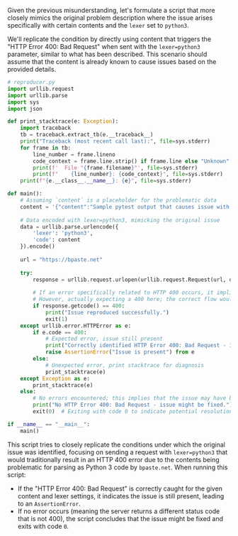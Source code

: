 Given the previous misunderstanding, let's formulate a script that more closely mimics the original problem description where the issue arises specifically with certain contents and the `lexer` set to `python3`.

We'll replicate the condition by directly using content that triggers the "HTTP Error 400: Bad Request" when sent with the `lexer=python3` parameter, similar to what has been described. This scenario should assume that the content is already known to cause issues based on the provided details.

```python
# reproducer.py
import urllib.request
import urllib.parse
import sys
import json

def print_stacktrace(e: Exception):
    import traceback
    tb = traceback.extract_tb(e.__traceback__)
    print("Traceback (most recent call last):", file=sys.stderr)
    for frame in tb:
        line_number = frame.lineno
        code_context = frame.line.strip() if frame.line else "Unknown"
        print(f'  File "{frame.filename}"', file=sys.stderr)
        print(f"    {line_number}: {code_context}", file=sys.stderr)
    print(f"{e.__class__.__name__}: {e}", file=sys.stderr)

def main():
    # Assuming `content` is a placeholder for the problematic data
    content = '{"content":"Sample pytest output that causes issue with lexer=python3"}'
    
    # Data encoded with lexer=python3, mimicking the original issue
    data = urllib.parse.urlencode({
        'lexer': 'python3', 
        'code': content
    }).encode()
    
    url = "https://bpaste.net"
    
    try:
        response = urllib.request.urlopen(urllib.request.Request(url, data=data))
        
        # If an error specifically related to HTTP 400 occurs, it implies the issue is present.
        # However, actually expecting a 400 here; the correct flow would consider its resolution.
        if response.getcode() == 400:
            print("Issue reproduced successfully.")
            exit(1)
    except urllib.error.HTTPError as e:
        if e.code == 400:
            # Expected error, issue still present
            print("Correctly identified HTTP Error 400: Bad Request - issue present.")
            raise AssertionError("Issue is present") from e
        else:
            # Unexpected error, print stacktrace for diagnosis
            print_stacktrace(e)
    except Exception as e:
        print_stacktrace(e)
    else:
        # No errors encountered; this implies that the issue may have been resolved
        print("No HTTP Error 400: Bad Request - issue might be fixed.")
        exit(0)  # Exiting with code 0 to indicate potential resolution

if __name__ == "__main__":
    main()
```

This script tries to closely replicate the conditions under which the original issue was identified, focusing on sending a request with `lexer=python3` that would traditionally result in an HTTP 400 error due to the contents being problematic for parsing as Python 3 code by `bpaste.net`. When running this script:

- If the "HTTP Error 400: Bad Request" is correctly caught for the given content and lexer settings, it indicates the issue is still present, leading to an `AssertionError`.
- If no error occurs (meaning the server returns a different status code that is not 400), the script concludes that the issue might be fixed and exits with code `0`.